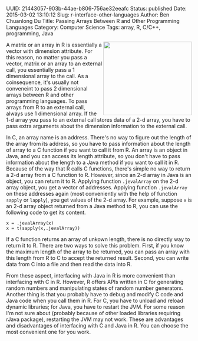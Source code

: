 UUID: 21443057-903b-44ae-b806-756ae32eeafc
Status: published
Date: 2015-03-02 13:10:12
Slug: r-interface-other-languages
Author: Ben Chuanlong Du
Title: Passing Arrays Between R and Other Programming Languages
Category: Computer Science
Tags: array, R, C/C++, programming, Java

<img src="http://dclong.github.io/media/r/r.png" height="200" width="240" align="right"/>
A matrix or an array in R is essentially a vector with dimension attribute. 
For this reason, no matter you pass a vector, matrix or an array
to an external call, you essentially pass a 1 dimensional array to the call. 
As a coinsequence, 
it's usually not conveneint to pass 2 dimensional arrays between R and other programming languages. 
To pass arrays from R to an external call, 
always use 1 dimensional array.
If the 1-d array you pass to an external call stores data of a 2-d array, 
you have to pass extra arguments about the
dimension information to the external call.

In C, an array name is an address. 
There's no way to figure out the length of the array from its address, 
so you have to pass information about the length of array to a C function if you want to call it from R. 
An array is an object in Java, and you can access its length attribute, so you don't have to pass
information about the length to a Java method if you want to call it in R.
Because of the way that R calls C functions, there's simple no way to return a
2-d array from a C function to R. However, since an 2-d array in Java is an
object, you can return it to R. Applying function `.jevalArray` on the 2-d array
object, you get a vector of addresses. Applying function `.jevalArray` on these
addresses again (most conveniently with the help of function `sapply` or
`lapply`), you get values of the 2-d array. For example, suppose `x` is an 2-d
array object returned from a Java method to R, you can use the following code to
get its content.

    x = .jevalArray(x)
    x = t(sapply(x,.jevalArray))

If a C function returns an array of unkown length, there is no directly way to
return it to R. There are two ways to solve this problem. First, if you know the
maximum length of the array to be returned, you can pass an array with this
length from R to C to accept the returned result. Second, you can write data
from C into a file and then read the data into R. 

From these aspect, interfacing with Java in R is more convenient than
interfacing with C in R. However, R offers APIs written in C for generating
random numbers and manipulating states of random number generators. Another
thing is that you probably have to debug and modify C code and Java code when
you call them in R. For C, you have to unload and reload dynamic libraries; for
Java, you have to restart the JVM. For some reason I'm not sure about (probably
because of other loaded libraries requiring rJava package), restarting the JVM
may not work. These are advantages and disadvantages of interfacing with C and
Java in R. You can choose the most convenient one for you work. 

